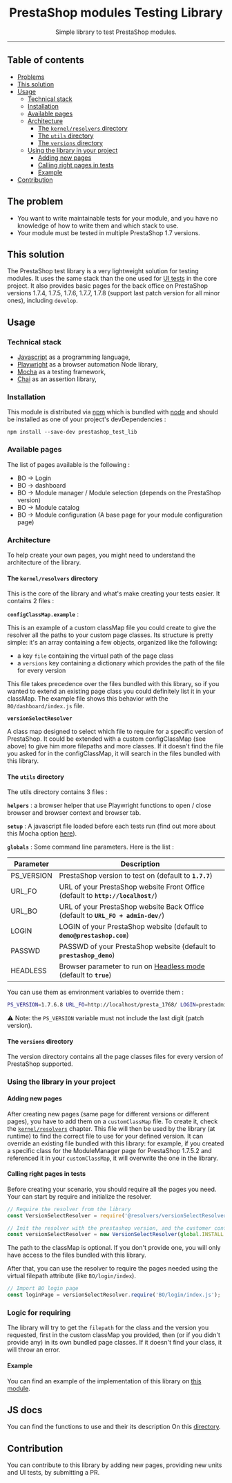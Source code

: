 <div align="center">
<h1>PrestaShop modules Testing Library</h1>
<p>Simple library to test PrestaShop modules.</p>
</div>
<hr/>

## Table of contents
<!-- START doctoc generated TOC please keep comment here to allow auto update -->
<!-- DON'T EDIT THIS SECTION, INSTEAD RE-RUN doctoc TO UPDATE -->


- [Problems](#the-problem)
- [This solution](#this-solution)
- [Usage](#usage)
  - [Technical stack](#technical-stack)
  - [Installation](#installation)
  - [Available pages](#available-pages)
  - [Architecture](#architecture)
    - [The `kernel/resolvers` directory](#the-kernelresolvers-directory)
    - [The `utils` directory](#the-utils-directory)
    - [The `versions` directory](#the-versions-directory)
  - [Using the library in your project](#using-the-library-in-your-project)
    - [Adding new pages](#adding-new-pages)
    - [Calling right pages in tests](#calling-right-pages-in-tests)
    - [Example](#example)
- [Contribution](#contribution)

<!-- END doctoc generated TOC please keep comment here to allow auto update -->

## The problem

- You want to write maintainable tests for your module, and you have no knowledge of how to write them and which stack to use.
- Your module must be tested in multiple PrestaShop 1.7 versions.

## This solution

The PrestaShop test library is a very lightweight solution for testing modules. It uses the same stack than the one 
used for [UI tests](https://github.com/PrestaShop/PrestaShop/tree/develop/tests/UI) in the core project. It also 
provides basic pages for the back office on PrestaShop versions 1.7.4, 1.7.5, 1.7.6, 1.7.7, 1.7.8 (support last patch version for all minor ones), 
including `develop`. 

## Usage

### Technical stack
- [Javascript](https://developer.mozilla.org/en-US/docs/Web/JavaScript) as a programming language,
- [Playwright](https://playwright.dev) as a browser automation Node library,
- [Mocha](https://mochajs.org/) as a testing framework,
- [Chai](https://www.chaijs.com/) as an assertion library,

### Installation

This module is distributed via [npm](https://www.npmjs.com/) which is bundled with [node](https://nodejs.org/) 
and should be installed as one of your project's devDependencies :

```
npm install --save-dev prestashop_test_lib
```

### Available pages

The list of pages available is the following : 
* BO -> Login
* BO -> dashboard
* BO -> Module manager / Module selection (depends on the PrestaShop version)
* BO -> Module catalog
* BO -> Module configuration (A base page for your module configuration page) 

### Architecture

To help create your own pages, you might need to understand the architecture of the library.

#### The `kernel/resolvers` directory

This is the core of the library and what's make creating your tests easier. It contains 2 files : 

**`configClassMap.example`** :

This is an example of a custom classMap file you could create to give the resolver all the paths to your custom page classes.
Its structure is pretty simple: it's an array containing a few objects, organized like the following:
* a key `file` containing the virtual path of the page class 
* a `versions` key containing a dictionary which provides the path of the file for every version

This file takes precedence over the files bundled with this library, so if you wanted to extend an existing page class
you could definitely list it in your classMap. The example file shows this behavior with the `BO/dashboard/index.js` file.

**`versionSelectResolver`**

A class map designed to select which file to require for a specific version of PrestaShop. It could be extended with a 
custom configClassMap (see above) to give him more filepaths and more classes.
If it doesn't find the file you asked for in the configClassMap, it will search in the files bundled with this 
library.

#### The `utils` directory

The utils directory contains 3 files :

**`helpers`** : a browser helper that use Playwright functions to open / close browser and browser context and browser tab.

**`setup`** : A javascript file loaded before each tests run (find out more about this Mocha option [here](https://mochajs.org/#-file-filedirectoryglob)).

**`globals`** : Some command line parameters. Here is the list :

| Parameter           | Description      |
|---------------------|----------------- |
| PS_VERSION          | PrestaShop version to test on (default to **`1.7.7`**) |
| URL_FO              | URL of your PrestaShop website Front Office (default to **`http://localhost/`**) |
| URL_BO              | URL of your PrestaShop website Back Office (default to **`URL_FO + admin-dev/`**) |
| LOGIN               | LOGIN of your PrestaShop website (default to **`demo@prestashop.com`**) |
| PASSWD              | PASSWD of your PrestaShop website (default to **`prestashop_demo`**) |
| HEADLESS            | Browser parameter to run on [Headless mode](https://en.wikipedia.org/wiki/Headless_browser) (default to **`true`**)|

You can use them as environment variables to override them :

```bash
PS_VERSION=1.7.6.8 URL_FO=http://localhost/presta_1768/ LOGIN=prestadmin PASSWD=prestapasswd npm run tests
```

:warning: Note: the `PS_VERSION` variable must not include the last digit (patch version). 

#### The `versions` directory
The version directory contains all the page classes files for every version of PrestaShop supported.

### Using the library in your project

#### Adding new pages

After creating new pages (same page for different versions or different pages), you have to add them on
 a `customClassMap` file. To create it, check the [`kernel/resolvers`](#the-kernelresolvers-directory) chapter.
This file will then be used by the library (at runtime) to find the correct file to use for your defined version.
It can override an existing file bundled with this library: for example, if you created a specific class for 
the ModuleManager page for PrestaShop 1.7.5.2 and referenced it in your `customClassMap`, it will overwrite 
the one in the library.

#### Calling right pages in tests

Before creating your scenario, you should require all the pages you need.
Your can start by require and initialize the resolver.

```js
// Require the resolver from the library
const VersionSelectResolver = require('@resolvers/versionSelectResolver');

// Init the resolver with the prestashop version, and the customer config class map
const versionSelectResolver = new VersionSelectResolver(global.INSTALL.PS_VERSION, 'path/to/your/classMap');
```
The path to the classMap is optional. If you don't provide one, you will only have access to the files bundled
with this library.

After that, you can use the resolver to require the pages needed using the virtual filepath attribute (like `BO/login/index`).

```js
// Import BO login page
const loginPage = versionSelectResolver.require('BO/login/index.js');
```
### Logic for requiring

The library will try to get the `filepath` for the class and the version you requested, first in the custom classMap you
provided, then (or if you didn't provide any) in its own bundled page classes.
If it doesn't find your class, it will throw an error.

#### Example

You can find an example of the implementation of this library on [this module](https://github.com/PrestaShopCorp/prestashop_test_example).


## JS docs
You can find the functions to use and their its description On this [directory](./docs).

## Contribution

You can contribute to this library by adding new pages, providing new units and UI tests, by submitting a PR.
